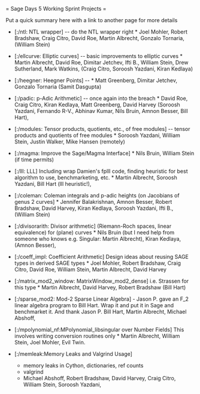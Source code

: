 = Sage Days 5 Working Sprint Projects =

Put a quick summary here with a link to another page for more details

   * [:/ntl: NTL wrapper] -- do the NTL wrapper right
         * Joel Mohler,  Robert Bradshaw, Craig Citro, David Roe, Martin Albrecht, Gonzalo Tornaria, (William Stein)
   
   * [:/ellcurve: Elliptic curves] -- basic improvements to elliptic curves
         * Martin Albrecht, David Roe, Dimitar Jetchev, Ifti B., William Stein, Drew Sutherland, Mark Watkins, (Craig Citro, Soroosh Yazdani, Kiran Kedlaya)
 
   * [:/heegner: Heegner Points] -- 
         * Matt Greenberg, Dimitar Jetchev, Gonzalo Tornaria (Samit Dasgupta)

   * [:/padic: p-Adic Arithmetic] -- once again into the breach
         * David Roe, Craig Citro, Kiran Kedlaya, Matt Greenberg, David Harvey (Soroosh Yazdani, Fernando R-V., Abhinav Kumar, Nils Bruin, Amnon Besser, Bill Hart), 
        
   * [:/modules: Tensor products, quotients, etc., of free modules] -- tensor products and quotients of free modules
         * Soroosh Yazdani, William Stein, Justin Walker, Mike Hansen (remotely)

   * [:/magma: Improve the Sage/Magma Interface]
         * Nils Bruin, William Stein (if time permits)



   * [:/lll: LLL]
       Including wrap Damien's fplll code, finding heuristic for best algorithm to use, benchmarketing, etc. 
         * Martin Albrecht, Soroosh Yazdani, Bill Hart (lll heuristic!), 




   * [:/coleman: Coleman integrals and p-adic heights (on  Jacobians of genus 2 curves]
         * Jennifer Balakrishnan, Amnon Besser, Robert Bradshaw, David Harvey, Kiran Kedlaya, Soroosh Yazdani, Ifti B., (William Stein)



   * [:/divisorarith: Divisor arithmetic] (Riemann-Roch spaces, linear equivalence) for (plane) curves
         * Nils Bruin (but I need help from someone who knows e.g. Singular: Martin Albrecht), Kiran Kedlaya, (Amnon Besser), 



   * [:/coeff_impl:  Coefficient Arithmetic] Design ideas about reusing SAGE types in derived SAGE types
         * Joel Mohler, Robert Bradshaw, Craig Citro, David Roe, William Stein, Martin Albrecht, David Harvey



   * [:/matrix_mod2_window: MatrixWindow_mod2_dense] i.e. Strassen for this type
         * Martin Albrecht, David Harvey, Robert Bradshaw (Bill Hart)

   * [:/sparse_mod2: Mod-2 Sparse Linear Algebra] 
         - Jason P. gave an F_2 linear algebra program to Bill Hart.  Wrap it and put it in Sage and benchmarket it. And thank Jason P.
    Bill Hart, Martin Albrecht, Michael Abshoff, 

   * [:/mpolynomial_nf:MPolynomial_libsingular over Number Fields] This involves writing conversion routines only
         * Martin Albrecht, William Stein, Joel Mohler, Evil Twin.


   * [:/memleak:Memory Leaks and Valgrind Usage] 
      - memory leaks in Cython, dictionaries, ref counts
      - valgrind
       
      * Michael Abshoff, Robert Bradshaw, David Harvey, Craig Citro, William Stein, Soroosh Yazdani, 
